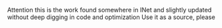 Attention this is the work found somewhere in INet and slightly updated without deep digging in code and optimization
Use it as a source, please